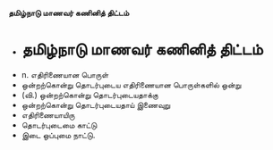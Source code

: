 **தமிழ்நாடு மாணவர் கணினித் திட்டம்**
- # தமிழ்நாடு மாணவர் கணினித் திட்டம்
- n. எதிரிணையான பொருள்
- ஒன்றற்கொன்று தொடர்புடைய எதிரிணையான பொருள்களில் ஒன்று
- (வி.) ஒன்றற்கொன்று தொடர்புடையதாக்கு
- ஒன்றற்கொன்று தொடர்புடையதாய் இணைவுறு
- எதிரிணையாயிரு
- தொடர்புடைமை காட்டு
- இடை ஒப்புமை நாட்டு.

